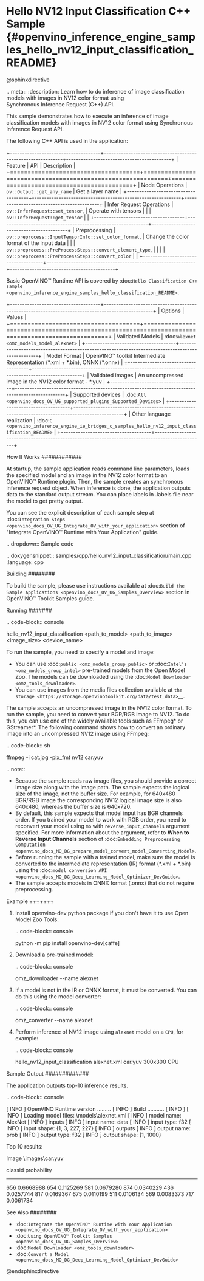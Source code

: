 # Hello NV12 Input Classification C++ Sample {#openvino_inference_engine_samples_hello_nv12_input_classification_README}

@sphinxdirective

.. meta::
   :description: Learn how to do inference of image 
                 classification models with images in NV12 color format using  
                 Synchronous Inference Request (C++) API.


This sample demonstrates how to execute an inference of image classification models with images in NV12 color format using Synchronous Inference Request API.

The following C++ API is used in the application:

+-------------------------------------+-------------------------------------------------------------+-------------------------------------------+
| Feature                             | API                                                         | Description                               |
+=====================================+=============================================================+===========================================+
| Node Operations                     | ``ov::Output::get_any_name``                                | Get a layer name                          |
+-------------------------------------+-------------------------------------------------------------+-------------------------------------------+
| Infer Request Operations            | ``ov::InferRequest::set_tensor``,                           | Operate with tensors                      |
|                                     | ``ov::InferRequest::get_tensor``                            |                                           |
+-------------------------------------+-------------------------------------------------------------+-------------------------------------------+
| Preprocessing                       | ``ov::preprocess::InputTensorInfo::set_color_format``,      | Change the color format of the input data |
|                                     | ``ov::preprocess::PreProcessSteps::convert_element_type``,  |                                           |
|                                     | ``ov::preprocess::PreProcessSteps::convert_color``          |                                           |
+-------------------------------------+-------------------------------------------------------------+-------------------------------------------+


Basic OpenVINO™ Runtime API is covered by :doc:`Hello Classification C++ sample <openvino_inference_engine_samples_hello_classification_README>`.

+-------------------------------------+--------------------------------------------------------------------------------------------------+
| Options                             | Values                                                                                           |
+=====================================+==================================================================================================+
| Validated Models                    | :doc:`alexnet <omz_models_model_alexnet>`                                                        |
+-------------------------------------+--------------------------------------------------------------------------------------------------+
| Model Format                        | OpenVINO™ toolkit Intermediate Representation (\*.xml + \*.bin), ONNX (\*.onnx)                  |
+-------------------------------------+--------------------------------------------------------------------------------------------------+
| Validated images                    | An uncompressed image in the NV12 color format - \*.yuv                                          |
+-------------------------------------+--------------------------------------------------------------------------------------------------+
| Supported devices                   | :doc:`All <openvino_docs_OV_UG_supported_plugins_Supported_Devices>`                             |
+-------------------------------------+--------------------------------------------------------------------------------------------------+
| Other language realization          | :doc:`C <openvino_inference_engine_ie_bridges_c_samples_hello_nv12_input_classification_README>` |
+-------------------------------------+--------------------------------------------------------------------------------------------------+

How It Works
############

At startup, the sample application reads command line parameters, loads the specified model and an image in the NV12 color format to an OpenVINO™ Runtime plugin. Then, the sample creates an synchronous inference request object. When inference is done, the application outputs data to the standard output stream. You can place labels in .labels file near the model to get pretty output.

You can see the explicit description of each sample step at :doc:`Integration Steps <openvino_docs_OV_UG_Integrate_OV_with_your_application>` section of "Integrate OpenVINO™ Runtime with Your Application" guide.

.. dropdown:: Sample code 

   .. doxygensnippet:: samples/cpp/hello_nv12_input_classification/main.cpp  
      :language: cpp

Building
########

To build the sample, please use instructions available at :doc:`Build the Sample Applications <openvino_docs_OV_UG_Samples_Overview>` section in OpenVINO™ Toolkit Samples guide.

Running
#######

.. code-block:: console
   
   hello_nv12_input_classification <path_to_model> <path_to_image> <image_size> <device_name>

To run the sample, you need to specify a model and image:

- You can use :doc:`public <omz_models_group_public>` or :doc:`Intel's <omz_models_group_intel>` pre-trained models from the Open Model Zoo. The models can be downloaded using the :doc:`Model Downloader <omz_tools_downloader>`.
- You can use images from the media files collection available at `the storage <https://storage.openvinotoolkit.org/data/test_data>`__.

The sample accepts an uncompressed image in the NV12 color format. To run the sample, you need to convert your BGR/RGB image to NV12. To do this, you can use one of the widely available tools such as FFmpeg\* or GStreamer\*. The following command shows how to convert an ordinary image into an uncompressed NV12 image using FFmpeg:

.. code-block:: sh
   
   ffmpeg -i cat.jpg -pix_fmt nv12 car.yuv


.. note::
  
   - Because the sample reads raw image files, you should provide a correct image size along with the image path. The sample expects the logical size of the image, not the buffer size. For example, for 640x480 BGR/RGB image the corresponding NV12 logical image size is also 640x480, whereas the buffer size is 640x720.
   - By default, this sample expects that model input has BGR channels order. If you trained your model to work with RGB order, you need to reconvert your model using ``mo`` with ``reverse_input_channels`` argument specified. For more information about the argument, refer to **When to Reverse Input Channels** section of :doc:`Embedding Preprocessing Computation <openvino_docs_MO_DG_prepare_model_convert_model_Converting_Model>`.
   - Before running the sample with a trained model, make sure the model is converted to the intermediate representation (IR) format (\*.xml + \*.bin) using the :doc:`model conversion API <openvino_docs_MO_DG_Deep_Learning_Model_Optimizer_DevGuide>`.
   - The sample accepts models in ONNX format (.onnx) that do not require preprocessing.

Example
+++++++

1. Install openvino-dev python package if you don't have it to use Open Model Zoo Tools:
   
   .. code-block:: console
      
      python -m pip install openvino-dev[caffe]

2. Download a pre-trained model:

   .. code-block:: console
      
      omz_downloader --name alexnet

3. If a model is not in the IR or ONNX format, it must be converted. You can do this using the model converter:
   
   .. code-block:: console
      
      omz_converter --name alexnet

4. Perform inference of NV12 image using ``alexnet`` model on a ``CPU``, for example:
   
   .. code-block:: console
      
      hello_nv12_input_classification alexnet.xml car.yuv 300x300 CPU


Sample Output
#############

The application outputs top-10 inference results.

.. code-block:: console
   
   [ INFO ] OpenVINO Runtime version ......... <version>
   [ INFO ] Build ........... <build>
   [ INFO ]
   [ INFO ] Loading model files: \models\alexnet.xml
   [ INFO ] model name: AlexNet
   [ INFO ]     inputs
   [ INFO ]         input name: data
   [ INFO ]         input type: f32
   [ INFO ]         input shape: {1, 3, 227, 227}
   [ INFO ]     outputs
   [ INFO ]         output name: prob
   [ INFO ]         output type: f32
   [ INFO ]         output shape: {1, 1000}
   
   Top 10 results:
   
   Image \images\car.yuv
   
   classid probability
   ------- -----------
   656     0.6668988
   654     0.1125269
   581     0.0679280
   874     0.0340229
   436     0.0257744
   817     0.0169367
   675     0.0110199
   511     0.0106134
   569     0.0083373
   717     0.0061734


See Also
########

- :doc:`Integrate the OpenVINO™ Runtime with Your Application <openvino_docs_OV_UG_Integrate_OV_with_your_application>`
- :doc:`Using OpenVINO™ Toolkit Samples <openvino_docs_OV_UG_Samples_Overview>`
- :doc:`Model Downloader <omz_tools_downloader>`
- :doc:`Convert a Model <openvino_docs_MO_DG_Deep_Learning_Model_Optimizer_DevGuide>`

@endsphinxdirective

